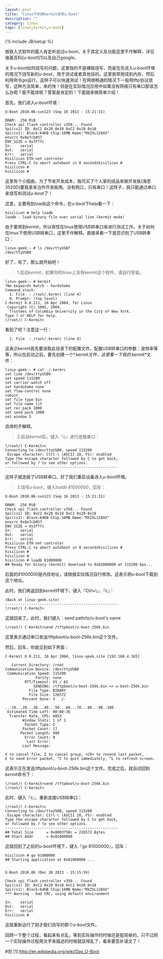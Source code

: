 ```yaml
---
layout: post
title: "linux下利用kermit烧写u-boot"
description: ""
category: linux
tags: [linux,kermit,u-boot]
---
```

{% include JB/setup %}  

做嵌入式软件的猿人肯定听说过u-boot，关于其定义及功能这里不作解释，详见维基百科[*u-boot*][1]以及自己google。  

关于*u-boot*如何烧写的问题，这里指的不是裸板烧写，而是在先进入*u-boot*环境的情况下烧写新的*u-boot*，用于测试或者其他目的。这里我常用烧到内存，然后利用命令*go*运行，这样子可以快速测试！在网络畅通的情况下一般用tftp协议烧写，这种方法简单，来的快！但是在实际情况应用中如果没有网络只有串口那该怎么办呢？能不能烧呢？答案是肯定的！下面就来做简单介绍！  

首先，我们进入*u-boot*环境：  

	U-Boot 2010.06-svn123 (Sep 16 2013 - 15:21:32)
	
	DRAM:  256 MiB
	Check spi flash controller v350... Found
	Spi(cs1) ID: 0xC2 0x20 0x18 0xC2 0x20 0x18
	Spi(cs1): Block:64KB Chip:16MB Name:"MX25L128XX"
	envcrc 0x8e7cb057
	ENV_SIZE = 0x3fffc
	In:    serial
	Out:   serial
	Err:   serial
	Hisilicon ETH net controler
	Press CTRL-C to abort autoboot in 0 secondshisilicon # 
	hisilicon # 
	hisilicon #   

这里有个小插曲，为了节省开发成本，我司买了个人家的成品来做开发板(海思3520D)要我拿来当作开发板用。没有网口，只有串口！这样子，我只能通过串口来烧写和测试*u-boot*了！  

这里，主要用到*loadb*这个命令，在u-boot下help看一下：  

	hisilicon # help loadb
	loadb - load binary file over serial line (kermit mode)  

由于要用到*kermit*，所以索性在linux使用USB转串口来进行测试工作。关于如何在linux下使用USB转串口，这里不作解释。直接来看一下是否识别了USB转串口：  

	linux-geek:~ # ls /dev/ttyUSB?
	/dev/ttyUSB0  

好了，有了，那么就开始吧！  

>1.启动*kermit*，如果你的linux上没有kermit这个软件，请自行安装。  

	linux-geek:~ # kermit
	?No keywords match - hardshake
	Command stack:
	  1. File  : /root/.kermrc (line 4)
	  0. Prompt: (top level)
	C-Kermit 8.0.211, 10 Apr 2004, for Linux
	 Copyright (C) 1985, 2004,
	  Trustees of Columbia University in the City of New York.
	Type ? or HELP for help.
	(/root/) C-Kermit>  

看到了吧？注意这一行：  
	
	  1. File  : /root/.kermrc (line 4)  

这表示kermit首先要读取此目录下的配置文件，配置USB转串口的参数：波特率等等，所以在启动之前，要先创建一个*.kermit*文件，这里看一下我的*.kermit*文件：  

	linux-geek:~ # cat ./.kermrc 
	set line /dev/ttyUSB0                                                                                                                
	set speed 115200
	set carrier-watch off 
	set hardshake none
	set flow-control none
	robust
	set file type bin 
	set file name lit 
	set rec pack 1000
	set send pack 1000
	set window 5

具体的不解释。  

>2.启动*kermit*后，键入『c』进行连接串口：  

	(/root/) C-Kermit>c
	Connecting to /dev/ttyUSB0, speed 115200
	 Escape character: Ctrl-\ (ASCII 28, FS): enabled
	Type the escape character followed by C to get back,
	or followed by ? to see other options.
	----------------------------------------------------  

这样子就连接了USB转串口。好了我们重启设备进入*u-boot*环境。  

>3.烧写*u-boot*，键入*loadb 81000000*，回车：  


	U-Boot 2010.06-svn123 (Sep 16 2013 - 15:21:32)
	
	DRAM:  256 MiB
	Check spi flash controller v350... Found
	Spi(cs1) ID: 0xC2 0x20 0x18 0xC2 0x20 0x18
	Spi(cs1): Block:64KB Chip:16MB Name:"MX25L128XX"
	envcrc 0x8e7cb057
	ENV_SIZE = 0x3fffc
	In:    serial
	Out:   serial
	Err:   serial
	Hisilicon ETH net controler
	Press CTRL-C to abort autoboot in 0 secondshisilicon # 
	hisilicon # 
	hisilicon # 
	hisilicon # loadb 81000000  
	## Ready for binary (kermit) download to 0x81000000 at 115200 bps...
后面的*81000000*是内存地址，请根据实际情况自行修改。这表示把*u-boot*下载到这个地址。  

此时，我们再返回到*kermit*环境下，键入『Ctrl+\』，『c』：  

	(Back at linux-geek.site)
	----------------------------------------------------
	(/root/) C-Kermit>

这就回来了。此时，我们键入：send path/to/u-boot's name  

	(/root/) C-Kermit>send /tftpboot/u-boot-256k.bin   

这里表示通过串口发送/tftpboot/u-boot-256k.bin这个文件。  

然后，回车，你就见到如下界面：  

	C-Kermit 8.0.211, 10 Apr 2004, linux-geek.site [192.168.4.165]
	
	   Current Directory: /root
	Communication Device: /dev/ttyUSB0
	 Communication Speed: 115200
	              Parity: none
	         RTT/Timeout: 01 / 02
	             SENDING: /tftpboot/u-boot-256k.bin => u-boot-256k.bin
	           File Type: BINARY
	           File Size: 226572
	        Percent Done: 3   /-
	                          ...10...20...30...40...50...60...70...80...90..100
	 Estimated Time Left: 00:00:36
	  Transfer Rate, CPS: 6053
	        Window Slots: 1 of 1
	         Packet Type: D
	        Packet Count: 17
	       Packet Length: 999
	         Error Count: 0
	          Last Error:
	        Last Message:
	
	X to cancel file, Z to cancel group, <CR> to resend last packet,
	E to send Error packet, ^C to quit immediately, ^L to refresh screen.  

这表示正在发送/tftpboot/u-boot-256k.bin这个文件。完成之后，就自动回到*kermit*命令下：  

	(/root/) C-Kermit>send /tftpboot/u-boot-256k.bin 
	(/root/) C-Kermit>  

此时，键入『c』，重新连接USB转串口：  

	(/root/) C-Kermit>c
	Connecting to /dev/ttyUSB0, speed 115200
	 Escape character: Ctrl-\ (ASCII 28, FS): enabled
	Type the escape character followed by C to get back,
	or followed by ? to see other options.
	----------------------------------------------------
	## Total Size      = 0x0003750c = 226572 Bytes
	## Start Addr      = 0x81000000  

这就回到了之前的*u-boot*环境下，键入『go 81000000』，回车：  

	hisilicon # go 81000000
	## Starting application at 0x81000000 ...
	
	
	U-Boot 2010.06 (Dec 30 2013 - 15:15:59)
	
	Check spi flash controller v350... Found
	Spi(cs1) ID: 0xC2 0x20 0x18 0xC2 0x20 0x18
	Spi(cs1): Block:64KB Chip:16MB Name:"MX25L128XX"
	*** Warning - bad CRC, using default environment
	
	In:    serial
	Out:   serial
	Err:   serial
	hisilicon #   

这就重新运行了刚才我们烧写的那个*u-boot*文件。  

回顾一下整个过程，看起来有点乱，等到实际操作的时候还是挺简单的。只不过把一个实际操作过程用文字来描述的时候就显得乱了，看来要恶补语文了！  

#完
[1]:http://en.wikipedia.org/wiki/Das_U-Boot
